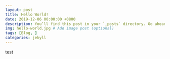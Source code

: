 ```yaml
---
layout: post
title: Hello World!
date: 2019-12-06 00:00:00 +0800
description: You’ll find this post in your `_posts` directory. Go ahead and edit it and re-build the site to see your changes. # Add post description (optional)
img: hello-world.jpg # Add image post (optional)
tags: [Blog, ]
categories: jekyll
---
```

test